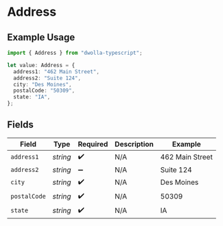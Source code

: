 # Address

## Example Usage

```typescript
import { Address } from "dwolla-typescript";

let value: Address = {
  address1: "462 Main Street",
  address2: "Suite 124",
  city: "Des Moines",
  postalCode: "50309",
  state: "IA",
};
```

## Fields

| Field              | Type               | Required           | Description        | Example            |
| ------------------ | ------------------ | ------------------ | ------------------ | ------------------ |
| `address1`         | *string*           | :heavy_check_mark: | N/A                | 462 Main Street    |
| `address2`         | *string*           | :heavy_minus_sign: | N/A                | Suite 124          |
| `city`             | *string*           | :heavy_check_mark: | N/A                | Des Moines         |
| `postalCode`       | *string*           | :heavy_check_mark: | N/A                | 50309              |
| `state`            | *string*           | :heavy_check_mark: | N/A                | IA                 |